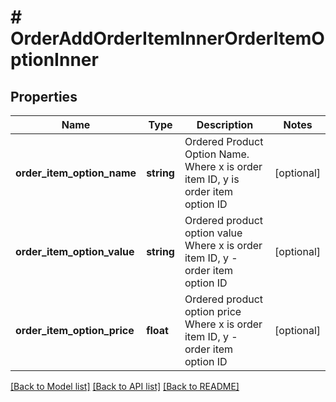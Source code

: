 # # OrderAddOrderItemInnerOrderItemOptionInner

## Properties

Name | Type | Description | Notes
------------ | ------------- | ------------- | -------------
**order_item_option_name** | **string** | Ordered Product Option Name. Where x is order item ID, y is order item option ID | [optional]
**order_item_option_value** | **string** | Ordered product option value Where x is order item ID, y - order item option ID | [optional]
**order_item_option_price** | **float** | Ordered product option price Where x is order item ID, y - order item option ID | [optional]

[[Back to Model list]](../../README.md#models) [[Back to API list]](../../README.md#endpoints) [[Back to README]](../../README.md)
